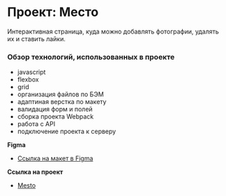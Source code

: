 # Проект: Место

Интерактивная страница, куда можно добавлять фотографии, удалять их и ставить лайки.

### Обзор технологий, использованных в проекте

- javascript
- flexbox
- grid
- организация файлов по БЭМ
- адаптиная верстка по макету
- валидация форм и полей
- сборка проекта Webpack
- работа с API
- подключение проекта к серверу

**Figma**

- [Ссылка на макет в Figma](https://www.figma.com/file/2cn9N9jSkmxD84oJik7xL7/JavaScript.-Sprint-4?node-id=0%3A1)

**Ссылка на проект**

- [Mesto](https://kononana.github.io/mesto/)
